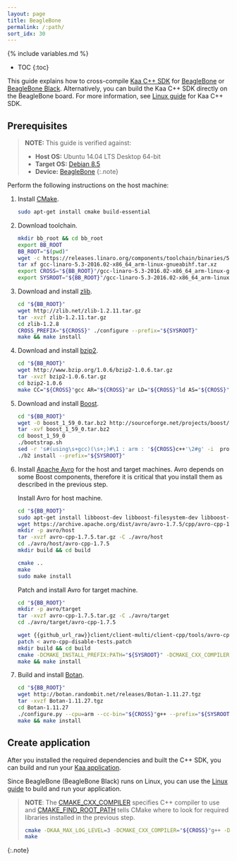 ```yaml
---
layout: page
title: BeagleBone
permalink: /:path/
sort_idx: 30
---
```


{% include variables.md %}

* TOC
{:toc}

This guide explains how to cross-compile [Kaa C++ SDK]({{root_url}}Glossary/#kaa-sdk-type) for [BeagleBone](https://beagleboard.org/bone) or [BeagleBone Black](https://beagleboard.org/black).
Alternatively, you can build the Kaa C++ SDK directly on the BeagleBone board.
For more information, see [Linux guide]({{root_url}}Programming-guide/Using-Kaa-endpoint-SDKs/C++/SDK-Linux/) for Kaa C++ SDK.

## Prerequisites

>**NOTE:** This guide is verified against:
>
> * **Host OS:** Ubuntu 14.04 LTS Desktop 64-bit
> * **Target OS:** [Debian 8.5](http://beagleboard.org/latest-images)
> * **Device:** [BeagleBone](http://beagleboard.org/bone-original)
{:.note}

Perform the following instructions on the host machine:

1. Install [CMake](https://cmake.org/).

   ```bash
   sudo apt-get install cmake build-essential
   ```

2. Download toolchain.

   ```bash
   mkdir bb_root && cd bb_root
   export BB_ROOT
   BB_ROOT="$(pwd)"
   wget -c https://releases.linaro.org/components/toolchain/binaries/5.3-2016.02/arm-linux-gnueabihf/gcc-linaro-5.3-2016.02-x86_64_arm-linux-gnueabihf.tar.xz
   tar xf gcc-linaro-5.3-2016.02-x86_64_arm-linux-gnueabihf.tar.xz
   export CROSS="${BB_ROOT}"/gcc-linaro-5.3-2016.02-x86_64_arm-linux-gnueabihf/bin/arm-linux-gnueabihf-
   export SYSROOT="${BB_ROOT}"/gcc-linaro-5.3-2016.02-x86_64_arm-linux-gnueabihf/libc/usr
   ```

3. Download and install [zlib](http://www.zlib.net/).

   ```bash
   cd "${BB_ROOT}"
   wget http://zlib.net/zlib-1.2.11.tar.gz
   tar -xvzf zlib-1.2.11.tar.gz
   cd zlib-1.2.8
   CROSS_PREFIX="${CROSS}" ./configure --prefix="${SYSROOT}"
   make && make install
   ```

4. Download and install [bzip2](http://www.bzip.org/).

   ```bash
   cd "${BB_ROOT}"
   wget http://www.bzip.org/1.0.6/bzip2-1.0.6.tar.gz
   tar -xvzf bzip2-1.0.6.tar.gz
   cd bzip2-1.0.6
   make CC="${CROSS}"gcc AR="${CROSS}"ar LD="${CROSS}"ld AS="${CROSS}"as PREFIX="${SYSROOT}" install
   ```

5. Download and install [Boost](http://www.boost.org/users/download/).

   ```bash
   cd "${BB_ROOT}"
   wget -O boost_1_59_0.tar.bz2 http://sourceforge.net/projects/boost/files/boost/1.59.0/boost_1_59_0.tar.bz2/download
   tar -xvf boost_1_59_0.tar.bz2
   cd boost_1_59_0
   ./bootstrap.sh
   sed -r 's#(using\s+gcc)(\s+;)#\1 : arm : '${CROSS}c++'\2#g' -i  project-config.jam
   ./b2 install --prefix="${SYSROOT}"
   ```

6. Install [Apache Avro](https://avro.apache.org/) for the host and target machines.
Avro depends on some Boost components, therefore it is critical that you install them as described in the previous step.

    Install Avro for host machine.

   ```bash
   cd "${BB_ROOT}"
   sudo apt-get install libboost-dev libboost-filesystem-dev libboost-iostreams-dev libboost-program-options-dev libboost-system-dev
   wget https://archive.apache.org/dist/avro/avro-1.7.5/cpp/avro-cpp-1.7.5.tar.gz
   mkdir -p avro/host
   tar -xvzf avro-cpp-1.7.5.tar.gz -C ./avro/host
   cd ./avro/host/avro-cpp-1.7.5
   mkdir build && cd build
   
   cmake ..
   make
   sudo make install
   ```
   
    Patch and install Avro for target machine.

   ```bash
   cd "${BB_ROOT}"
   mkdir -p avro/target
   tar -xvzf avro-cpp-1.7.5.tar.gz -C ./avro/target
   cd ./avro/target/avro-cpp-1.7.5
   
   wget {{github_url_raw}}client/client-multi/client-cpp/tools/avro-cpp-disable-tests.patch
   patch < avro-cpp-disable-tests.patch
   mkdir build && cd build
   cmake -DCMAKE_INSTALL_PREFIX:PATH="${SYSROOT}" -DCMAKE_CXX_COMPILER="${CROSS}"g++ -DCMAKE_FIND_ROOT_PATH="${SYSROOT}" ..
   make && make install
   ```

7. Build and install [Botan](https://botan.randombit.net/).

   ```bash
   cd "${BB_ROOT}"
   wget http://botan.randombit.net/releases/Botan-1.11.27.tgz
   tar -xvzf Botan-1.11.27.tgz
   cd Botan-1.11.27
   ./configure.py --cpu=arm --cc-bin="${CROSS}"g++ --prefix="${SYSROOT}"
   make && make install
   ```

## Create application

After you installed the required dependencies and built the C++ SDK, you can build and run your [Kaa application]({{root_url}}Glossary/#kaa-application).

Since BeagleBone (BeagleBone Black) runs on Linux, you can use the [Linux guide]({{root_url}}Programming-guide/Using-Kaa-endpoint-SDKs/C++/SDK-Linux/#build-kaa-application) to build and run your application.

>**NOTE**: The [CMAKE_CXX_COMPILER](https://cmake.org/cmake/help/v3.0/variable/CMAKE_LANG_COMPILER.html) specifies C++ compiler to use and [CMAKE_FIND_ROOT_PATH](https://cmake.org/cmake/help/v3.0/variable/CMAKE_FIND_ROOT_PATH.html) tells CMake where to look for required libraries installed in the previous step.
>
>```bash
>cmake -DKAA_MAX_LOG_LEVEL=3 -DCMAKE_CXX_COMPILER="${CROSS}"g++ -DCMAKE_FIND_ROOT_PATH="${SYSROOT}" ..
>make
>```
{:.note}
